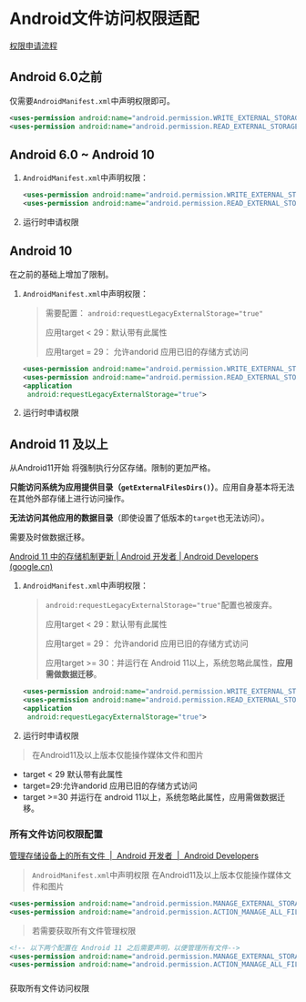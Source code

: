 # Android文件访问权限适配

[权限申请流程](../Android中的权限.md)

## Android 6.0之前

仅需要`AndroidManifest.xml`中声明权限即可。

```xml
<uses-permission android:name="android.permission.WRITE_EXTERNAL_STORAGE" />
<uses-permission android:name="android.permission.READ_EXTERNAL_STORAGE" />
```

## Android 6.0 ~ Android 10

1. `AndroidManifest.xml`中声明权限：

    ```xml
    <uses-permission android:name="android.permission.WRITE_EXTERNAL_STORAGE" />
    <uses-permission android:name="android.permission.READ_EXTERNAL_STORAGE" />
    ```

2. 运行时申请权限



## Android 10

在之前的基础上增加了限制。

1. `AndroidManifest.xml`中声明权限：

   > 需要配置： `android:requestLegacyExternalStorage="true"`
   >
   > 应用target < 29：默认带有此属性
   >
   > 应用target = 29： 允许andorid 应用已旧的存储方式访问

   ```xml
   <uses-permission android:name="android.permission.WRITE_EXTERNAL_STORAGE" />
   <uses-permission android:name="android.permission.READ_EXTERNAL_STORAGE" />
   <application
   	android:requestLegacyExternalStorage="true">
   ```

2. 运行时申请权限

## Android 11 及以上

从Android11开始 将强制执行分区存储。限制的更加严格。

**只能访问系统为应用提供目录（`getExternalFilesDirs()`）**。应用自身基本将无法在其他外部存储上进行访问操作。

**无法访问其他应用的数据目录**（即使设置了低版本的`target`也无法访问）。

需要及时做数据迁移。

[Android 11 中的存储机制更新  | Android 开发者  | Android Developers (google.cn)](https://developer.android.google.cn/about/versions/11/privacy/storage#scoped-storage)

1. `AndroidManifest.xml`中声明权限：

   >  `android:requestLegacyExternalStorage="true"`配置也被废弃。
   >
   > 应用target < 29：默认带有此属性
   >
   > 应用target = 29： 允许andorid 应用已旧的存储方式访问
   >
   > 应用target >= 30：并运行在 Android 11以上，系统忽略此属性，**应用需做数据迁移**。

   ```xml
   <uses-permission android:name="android.permission.WRITE_EXTERNAL_STORAGE" />
   <uses-permission android:name="android.permission.READ_EXTERNAL_STORAGE" />
   <application
   	android:requestLegacyExternalStorage="true">
   ```

2. 运行时申请权限





> 在Android11及以上版本仅能操作媒体文件和图片

- target < 29 默认带有此属性
- target=29:允许andorid 应用已旧的存储方式访问
- target >=30 并运行在 android 11以上，系统忽略此属性，应用需做数据迁移。





### 所有文件访问权限配置

[管理存储设备上的所有文件  |  Android 开发者  |  Android Developers](https://developer.android.com/training/data-storage/manage-all-files)

> `AndroidManifest.xml`中声明权限
> 在Android11及以上版本仅能操作媒体文件和图片

```xml
<uses-permission android:name="android.permission.MANAGE_EXTERNAL_STORAGE" />
<uses-permission android:name="android.permission.ACTION_MANAGE_ALL_FILES_ACCESS_PERMISSION" />
```

> 若需要获取所有文件管理权限

```xml
<!-- 以下两个配置在 Android 11 之后需要声明，以便管理所有文件-->
<uses-permission android:name="android.permission.MANAGE_EXTERNAL_STORAGE" />
<uses-permission android:name="android.permission.ACTION_MANAGE_ALL_FILES_ACCESS_PERMISSION" />
```

### 

获取所有文件访问权限